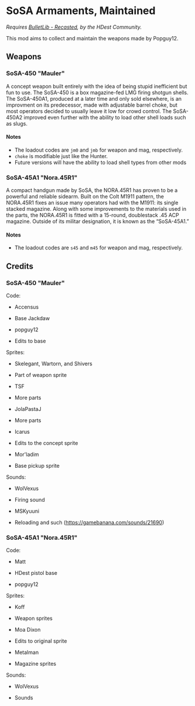 # SoSA Armaments, Maintained

_Requires [BulletLib - Recasted](https://github.com/HDest-Community/HDBulletLib-Recasted), by the HDest Community._

This mod aims to collect and maintain the weapons made by Popguy12.

## Weapons

### SoSA-450 "Mauler"

A concept weapon built entirely with the idea of being stupid inefficient but fun to use. The SoSA-450 is a box magazine-fed LMG firing shotgun shells. The SoSA-450A1, produced at a later time and only sold elsewhere, is an improvment on its predecessor, made with adjustable barrel choke, but most operators decided to usually leave it low for crowd control. The SoSA-450A2 improved even further with the ability to load other shell loads such as slugs.

#### Notes

- The loadout codes are `jm0` and `jmb` for weapon and mag, respectively.
- `choke` is modifiable just like the Hunter.
- Future versions will have the ability to load shell types from other mods

### SoSA-45A1 "Nora.45R1"

A compact handgun made by SoSA, the NORA.45R1 has proven to be a powerful and reliable sidearm. Built on the Colt M1911 pattern, the NORA.45R1 fixes an issue many operators had with the M1911: its single stacked magazine. Along with some improvements to the materials used in the parts, the NORA.45R1 is fitted with a 15-round, doublestack .45 ACP magazine. Outside of its militar designation, it is known as the “SoSA-45A1.”

#### Notes

- The loadout codes are `s45` and `m45` for weapon and mag, respectively.

## Credits

### SoSA-450 "Mauler"

Code:
- Accensus
 + Base Jackdaw
- popguy12
 + Edits to base

Sprites:
- Skelegant, Wartorn, and Shivers
 + Part of weapon sprite
- TSF
 + More parts
- JolaPastaJ
 + More parts
- Icarus
 + Edits to the concept sprite
- Mor'ladim
 + Base pickup sprite

Sounds:
- WolVexus
 + Firing sound

- MSKyuuni
 + Reloading and such (https://gamebanana.com/sounds/21690)

### SoSA-45A1 "Nora.45R1"

Code:
- Matt
 + HDest pistol base
- popguy12

Sprites:
- Koff
 + Weapon sprites
- Moa Dixon
 + Edits to original sprite
- Metalman
 + Magazine sprites

Sounds:
- WolVexus
 + Sounds
